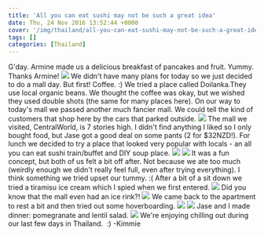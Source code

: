 ```yaml
---
title: 'All you can eat sushi may not be such a great idea'
date: Thu, 24 Nov 2016 13:52:44 +0000
cover: '/img/thailand/all-you-can-eat-sushi-may-not-be-such-a-great-idea/'
tags: []
categories: [Thailand]
---
```


G'day. Armine made us a delicious breakfast of pancakes and fruit. Yummy. Thanks Armine! [![](http://jovialdragon.files.wordpress.com/2016/11/wp-image-1861392658jpg.jpg)](http://jovialdragon.files.wordpress.com/2016/11/wp-image-1861392658jpg.jpg) We didn't have many plans for today so we just decided to do a mall day. But first! Coffee. :) We tried a place called Doilanka.They use local organic beans. We thought the coffee was okay, but we wished they used double shots (the same for many places here). On our way to today's mall we passed another much fancier mall. We could tell the kind of customers that shop here by the cars that parked outside. [![](http://jovialdragon.files.wordpress.com/2016/11/wp-image-1597023605jpg.jpg)](http://jovialdragon.files.wordpress.com/2016/11/wp-image-1597023605jpg.jpg) The mall we visited, CentralWorld, is 7 stories high. I didn't find anything I liked so I only bought food, but Jase got a good deal on some pants (2 for $32NZD!). For lunch we decided to try a place that looked very popular with locals - an all you can eat sushi train/buffet and DIY soup place. [![](http://jovialdragon.files.wordpress.com/2016/11/wp-image-1876883097jpg.jpg)](http://jovialdragon.files.wordpress.com/2016/11/wp-image-1876883097jpg.jpg) [![](http://jovialdragon.files.wordpress.com/2016/11/wp-image-1469179669jpg.jpg)](http://jovialdragon.files.wordpress.com/2016/11/wp-image-1469179669jpg.jpg) It was a fun concept, but both of us felt a bit off after. Not because we ate too much (weirdly enough we didn't really feel full, even after trying everything). I think something we tried upset our tummy. :( After a bit of a sit down we tried a tiramisu ice cream which I spied when we first entered. [![](http://jovialdragon.files.wordpress.com/2016/11/wp-image-83225162jpg.jpg)](http://jovialdragon.files.wordpress.com/2016/11/wp-image-83225162jpg.jpg) Did you know that the mall even had an ice rink?! [![](http://jovialdragon.files.wordpress.com/2016/11/wp-image-554893553jpg.jpg)](http://jovialdragon.files.wordpress.com/2016/11/wp-image-554893553jpg.jpg) We came back to the apartment to rest a bit and then tried out some hoverboarding. [![](http://jovialdragon.files.wordpress.com/2016/11/wp-image-1228773930jpg.jpg)](http://jovialdragon.files.wordpress.com/2016/11/wp-image-1228773930jpg.jpg) [![](http://jovialdragon.files.wordpress.com/2016/11/wp-image-814223568jpg.jpg)](http://jovialdragon.files.wordpress.com/2016/11/wp-image-814223568jpg.jpg) Jase and I made dinner: pomegranate and lentil salad. [![](http://jovialdragon.files.wordpress.com/2016/11/wp-image-143638063jpg.jpg)](http://jovialdragon.files.wordpress.com/2016/11/wp-image-143638063jpg.jpg) We're enjoying chilling out during our last few days in Thailand.  :) -Kimmie